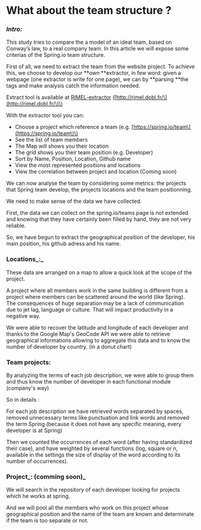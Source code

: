 # What about the team structure ?

### _Intro:_

This study tries to compare the a  model of an ideal team, based on Conway’s law, to a real company team. In this article we will expose some criterias of the Spring.io team structure.

First of all, we need to extract the team from the website project. To achieve this, we choose to develop our **own **extractor, in few word: given a webpage \(one extractor is write for one page\), we can by **parsing **the tags and make analysis catch the information needed.

Extract tool is available at [RIMEL-extractor](http://rimel.dobl.fr/) \([http://rimel.dobl.fr/\](http://rimel.dobl.fr/\)\)

With the extractor tool you can:

* Choose a project which reference a team \(e.g. [https://spring.io/team\](https://spring.io/team\)\)
* See the list of team members
* The Map will shows you their location
* The grid shows you their team position \(e.g. Developer\)
* Sort by Name, Position, Location, Github name
* View the most represented positions and locations
* View the correlation between project and location \(Coming soon\)

We can now analyse the team by considering some metrics: the projects that Spring team develop, the projects locations and the team positionning.

We need to make sense of the data we have collected.

First, the data we can collect on the spring.io/teams page is not extended and knowing that they have certainly been filled by hand, they are not very reliable.

So, we have begun to extract the geographical position of the developer, his main position, his github adress and his name.

### Locations_:_

These data are arranged on a map to allow a quick look at the scope of the project.

A project where all members work in the same building is different from a project where members can be scattered around the world \(like Spring\).  
The consequences of huge separation may be a lack of communication  
 due to jet lag, language or culture. That will impact productivity in a negative way.

We were able to recover the latitude and longitude of each developer and thanks to the Google Map's GeoCode API we were able to retrieve geographical informations allowing to aggregate this data and to know the number of developer by country. \(in a donut chart\)

### Team projects:

By analyzing the terms of each job description, we were able to group them and thus know the number of developer in each functional module \(company's way\)

So in details :

For each job description we have retrieved words separated by spaces, removed unnecessary terms like punctuation and link words and removed the term Spring \(because it does not have any specific meaning, every developer is at Spring\)

Then we counted the occurrences of each word \(after having standardized their case\), and have weighted by several functions \(log, square or n, available in the settings the size of display of the word according to its number of occurrences\).

### Project_: \(comming soon\)_

We will search in the repository of each developer looking for projects which he works at spring.

And we will pool all the members who work on this project whose geographical position and the name of the team are known and determinate if the team is too separate or not.

